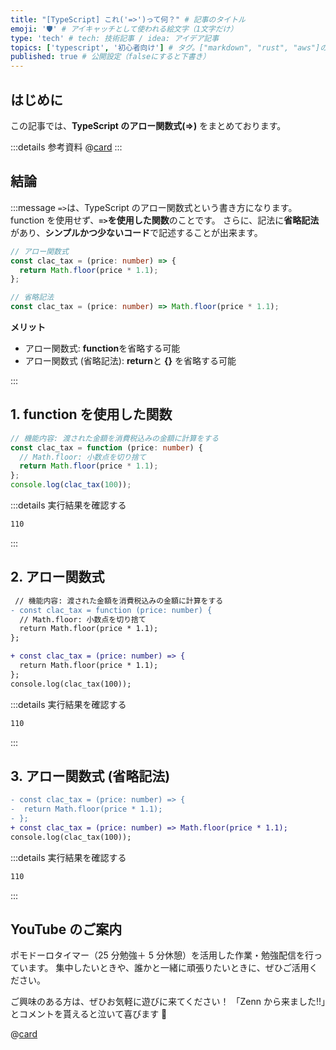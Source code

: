 ```yaml
---
title: "[TypeScript] これ('=>')って何？" # 記事のタイトル
emoji: '🛡' # アイキャッチとして使われる絵文字（1文字だけ）
type: 'tech' # tech: 技術記事 / idea: アイデア記事
topics: ['typescript', '初心者向け'] # タグ。["markdown", "rust", "aws"]のように指定する
published: true # 公開設定（falseにすると下書き）
---
```


## はじめに

この記事では、**TypeScript のアロー関数式(=>)** をまとめております。

:::details 参考資料
@[card](https://oukayuka.booth.pm/items/2368045)
:::

## 結論

:::message
`=>`は、TypeScript のアロー関数式という書き方になります。
function を使用せず、**`=>`を使用した関数**のことです。
さらに、記法に**省略記法**があり、**シンプルかつ少ないコード**で記述することが出来ます。

```ts
// アロー関数式
const clac_tax = (price: number) => {
  return Math.floor(price * 1.1);
};

// 省略記法
const clac_tax = (price: number) => Math.floor(price * 1.1);
```

**メリット**

- アロー関数式: **function**を省略する可能
- アロー関数式 (省略記法): **return**と **{}** を省略する可能

:::

## 1. function を使用した関数

```ts
// 機能内容: 渡された金額を消費税込みの金額に計算をする
const clac_tax = function (price: number) {
  // Math.floor: 小数点を切り捨て
  return Math.floor(price * 1.1);
};
console.log(clac_tax(100));
```

:::details 実行結果を確認する

```bash
110
```

:::

## 2. アロー関数式

```diff ts
 // 機能内容: 渡された金額を消費税込みの金額に計算をする
- const clac_tax = function (price: number) {
  // Math.floor: 小数点を切り捨て
  return Math.floor(price * 1.1);
};

+ const clac_tax = (price: number) => {
  return Math.floor(price * 1.1);
};
console.log(clac_tax(100));
```

:::details 実行結果を確認する

```bash
110
```

:::

## 3. アロー関数式 (省略記法)

```diff ts
- const clac_tax = (price: number) => {
-  return Math.floor(price * 1.1);
- };
+ const clac_tax = (price: number) => Math.floor(price * 1.1);
console.log(clac_tax(100));
```

:::details 実行結果を確認する

```bash
110
```

:::

## YouTube のご案内

ポモドーロタイマー（25 分勉強＋ 5 分休憩）を活用した作業・勉強配信を行っています。
集中したいときや、誰かと一緒に頑張りたいときに、ぜひご活用ください。

ご興味のある方は、ぜひお気軽に遊びに来てください！
「Zenn から来ました!!」とコメントを貰えると泣いて喜びます 🤣

@[card](https://www.youtube.com/@aew2sbee)
